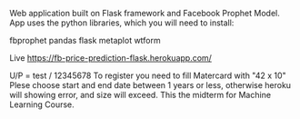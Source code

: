 Web application built on Flask framework and Facebook Prophet Model. App uses the python libraries, which you will need to install:

fbprophet
pandas
flask
metaplot
wtform

Live https://fb-price-prediction-flask.herokuapp.com/

U/P = test / 12345678
To register you need to fill Matercard with "42 x 10"
Plese choose start and end date between 1 years or less, otherwise heroku will showing error,  and size will exceed.
This the midterm for Machine Learning Course.
